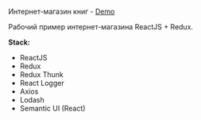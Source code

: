 Интернет-магазин книг - [Demo]()

Рабочий пример интернет-магазина ReactJS + Redux.


**Stack:**

* ReactJS
* Redux
* Redux Thunk
* React Logger
* Axios
* Lodash
* Semantic UI (React)
